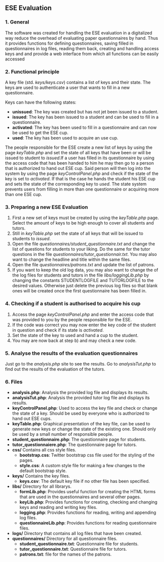 
## ESE Evaluation

### 1. General
The software was created for handling the ESE evaluation in a digitalized way reduce the overhead of evaluating paper questionnaires by hand. Thus it provides functions for defining questionnaires, saving filled in questionnaires in log files, reading them back, creating and handling access keys and and provide a web interface from which all functions can be easily accessed  

### 2. Functional principle                                                      

A key file (std. *keys/keys.csv*) contains a list of keys and their state. The keys are used to authenticate a user that wants to fill in a new questionnaire.                                                               

Keys can have the following states:                                          
* **unissued**: The key was created but has not jet been issued to a student.                                                   
* **issued**: The key has been issued to a student and can be used to fill in a questionnaire.                                   
* **activated**: The key has been used to fill in a questionnaire and can now be used to get the ESE cup.                            
* **used**: The key has been used to acquire an use cup.

The people responsible for the ESE create a new list of keys by using the page *keyTable.php* and set the state of all keys that have been or will be issued to student to *issued*.If a user has filled in its questionnaire by using the access code that has been handed to him he may then go to a person that is authorized to hand out ESE cup. Said person will then log into the system by using the page *keyControlPanel.php* and check if the state of the key is set to *activated*. If that is the case he hands the student his ESE cup and sets the state of the corresponding key to *used*. The state system prevents users from filling in more than one questionnaire or acquiring more than one ESE cup.                

### 3. Preparing a new ESE Evaluation                                            

1. First a new set of keys must be created by using the *keyTable.php* page. Select the amount of keys to be high enough to cover all students and tutors.                                                                   
2. Still in *keyTable.php* set the state of all keys that will be issued to students to *issued*.                                       
3. Open the file *questionnaires/student_questionnaire.txt* and change the list of questions for students to your liking. Do the same for the tutor questions in the file *questionnaires/tutor_questionnair.txt*. You may also want to change the headline and title within the same files. 
4. Open the file *questionnaires/patrons.txt* and update the list of patrons.
5. If you want to keep the old log data, you may also want to change the of the log files for students and tutors in the file *libs/loggingLib.php* by changing the constants STUDENTLOGFILE and TUTORLOGFILE to the desired values. Otherwise just delete the previous log files so that blank ones will be created once the first questionnaire has been filled in.                                       

### 4. Checking if a student is authorised to acquire his cup                    

1. Access the page *keyControlPanel.php* and enter the access code that was provided to you by the people responsible for the ESE.          
2. If the code was correct you may now enter the key code of the student in question and check if its state is *activated*.                 
3. Set the state of the key to used and hand a cup to the student.           
4. You may are now back at step b) and may check a new code.                 

### 5. Analyse the results of the evaluation questionnaires                      

Just go to the *analysis.php* site to see the results. Go to *analysisTut.php* to find out the results of the evaluation of the tutors.                                 

### 6. Files                                                                     

* **analysis.php**: Analysis the provided log file and displays its results.
* **analysisTut.php**: Analysis the provided tutor log file and displays its results.            
* **keyControlPanel.php**: Used to access the key file and check or change the state of a key. Should be used by everyone who is authorized to hand out ESE cups.
* **keyTable.php**: Graphical presentation of the key file, can be used to generate new keys or change the state of the existing one. Should only be used by a small number of responsible people. 
* **student_questionnaire.php**: The questionnaire page for students.  
* **tutor_questionnaiere.php**: The questionnaire page for tutors.    
* **css/** Contains all css style files.         
    * **bootstrap.css**: Twitter bootstrap css file used for the styling of the pages.             
    * **style.css**: A custom style file for making a few changes to the default bootstrap style.                                
* **keys/** Contains the key files.               
    * **keys.csv**: The default key file if no other file has been specified.                   
* **libs/** Directory for all librarys.           
    * **formLib.php**: Provides useful function for creating the HTML forms that are used in the questionnaires and several other pages.       
    * **keyLib.php**: Provides functions for creating, checking and changing keys and reading and writing key files.        
    * **logging.php**: Provides functions for reading, writing and appending log files.      
    * **questionnaireLib.php**: Provides functions for reading questionnaire files.                  
* **logs/** Directory that contains all log files that have been created.               
* **questionnaires/** Directory for all questionnaire files.
    * **student_questionnaire.txt**: Questionnaire file for students.      
    * **tutor_questionnaire.txt**: Questionnaire file for tutors.
    * **patrons.txt**: file for the names of the patrons. 
